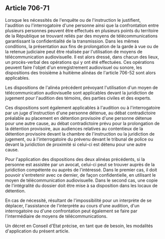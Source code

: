 Article 706-71
----
Lorsque les nécessités de l'enquête ou de l'instruction le justifient,
l'audition ou l'interrogatoire d'une personne ainsi que la confrontation entre
plusieurs personnes peuvent être effectués en plusieurs points du territoire de
la République se trouvant reliés par des moyens de télécommunications
garantissant la confidentialité de la transmission. Dans les mêmes conditions,
la présentation aux fins de prolongation de la garde à vue ou de la retenue
judiciaire peut être réalisée par l'utilisation de moyens de télécommunication
audiovisuelle. Il est alors dressé, dans chacun des lieux, un procès-verbal des
opérations qui y ont été effectuées. Ces opérations peuvent faire l'objet d'un
enregistrement audiovisuel ou sonore, les dispositions des troisième à huitième
alinéas de l'article 706-52 sont alors applicables.

Les dispositions de l'alinéa précédent prévoyant l'utilisation d'un moyen de
télécommunication audiovisuelle sont applicables devant la juridiction de
jugement pour l'audition des témoins, des parties civiles et des experts.

Ces dispositions sont également applicables à l'audition ou à l'interrogatoire
par un juge d'instruction d'une personne détenue, au débat contradictoire
préalable au placement en détention provisoire d'une personne détenue pour une
autre cause, au débat contradictoire prévu pour la prolongation de la détention
provisoire, aux audiences relatives au contentieux de la détention provisoire
devant la chambre de l'instruction ou la juridiction de jugement, ou à
l'interrogatoire du prévenu devant le tribunal de police ou devant la
juridiction de proximité si celui-ci est détenu pour une autre cause.

Pour l'application des dispositions des deux alinéas précédents, si la personne
est assistée par un avocat, celui-ci peut se trouver auprès de la juridiction
compétente ou auprès de l'intéressé. Dans le premier cas, il doit pouvoir
s'entretenir avec ce dernier, de façon confidentielle, en utilisant le moyen de
télécommunication audiovisuelle. Dans le second cas, une copie de l'intégralité
du dossier doit être mise à sa disposition dans les locaux de détention.

En cas de nécessité, résultant de l'impossibilité pour un interprète de se
déplacer, l'assistance de l'interprète au cours d'une audition, d'un
interrogatoire ou d'une confrontation peut également se faire par
l'intermédiaire de moyens de télécommunications.

Un décret en Conseil d'Etat précise, en tant que de besoin, les modalités
d'application du présent article.
